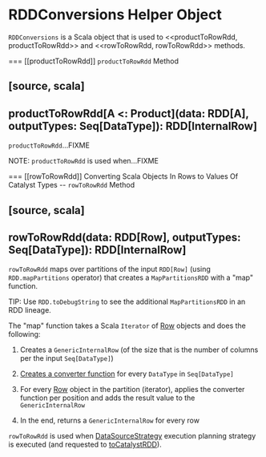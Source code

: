 # RDDConversions Helper Object

`RDDConversions` is a Scala object that is used to <<productToRowRdd, productToRowRdd>> and <<rowToRowRdd, rowToRowRdd>> methods.

=== [[productToRowRdd]] `productToRowRdd` Method

[source, scala]
----
productToRowRdd[A <: Product](data: RDD[A], outputTypes: Seq[DataType]): RDD[InternalRow]
----

`productToRowRdd`...FIXME

NOTE: `productToRowRdd` is used when...FIXME

=== [[rowToRowRdd]] Converting Scala Objects In Rows to Values Of Catalyst Types -- `rowToRowRdd` Method

[source, scala]
----
rowToRowRdd(data: RDD[Row], outputTypes: Seq[DataType]): RDD[InternalRow]
----

`rowToRowRdd` maps over partitions of the input `RDD[Row]` (using `RDD.mapPartitions` operator) that creates a `MapPartitionsRDD` with a "map" function.

TIP: Use `RDD.toDebugString` to see the additional `MapPartitionsRDD` in an RDD lineage.

The "map" function takes a Scala `Iterator` of [Row](Row.md) objects and does the following:

1. Creates a `GenericInternalRow` (of the size that is the number of columns per the input `Seq[DataType]`)

1. [Creates a converter function](CatalystTypeConverters.md#createToCatalystConverter) for every `DataType` in `Seq[DataType]`

1. For every [Row](Row.md) object in the partition (iterator), applies the converter function per position and adds the result value to the `GenericInternalRow`

1. In the end, returns a `GenericInternalRow` for every row

`rowToRowRdd` is used when [DataSourceStrategy](execution-planning-strategies/DataSourceStrategy.md) execution planning strategy is executed (and requested to [toCatalystRDD](execution-planning-strategies/DataSourceStrategy.md#toCatalystRDD)).
